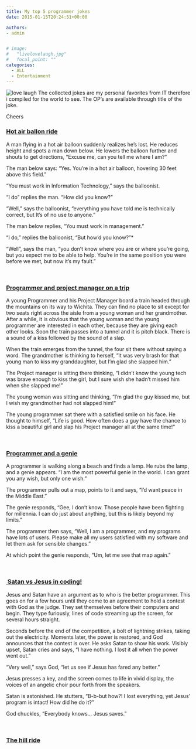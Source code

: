 ```yaml
---
title: My top 5 programmer jokes
date: 2015-01-15T20:24:51+00:00

authors:
- admin


# image: 
#   "livelovelaugh.jpg"
#   focal_point: ""
categories:
  - ALL
  - Entertainment
---
```

![love laugh](posts/livelovelaugh.jpg "")
The collected jokes are my personal favorites from IT therefore i compiled for the world to see. The OP&#8217;s are available through title of the joke.

Cheers

### 

### [**Hot air ballon ride**](http://stackoverflow.com/questions/234075/what-is-your-best-programmer-joke)

A man flying in a hot air balloon suddenly realizes he’s lost. He reduces height and spots a man down below. He lowers the balloon further and shouts to get directions, &#8220;Excuse me, can you tell me where I am?&#8221;

The man below says: &#8220;Yes. You&#8217;re in a hot air balloon, hovering 30 feet above this field.&#8221;

&#8220;You must work in Information Technology,&#8221; says the balloonist.

&#8220;I do&#8221; replies the man. &#8220;How did you know?&#8221;

&#8220;Well,&#8221; says the balloonist, &#8220;everything you have told me is technically correct, but It&#8217;s of no use to anyone.&#8221;

The man below replies, &#8220;You must work in management.&#8221;

&#8220;I do,&#8221; replies the balloonist, &#8220;But how&#8217;d you know?&#8221;*

&#8220;Well&#8221;, says the man, &#8220;you don’t know where you are or where you’re going, but you expect me to be able to help. You’re in the same position you were before we met, but now it’s my fault.&#8221;

&nbsp;

### **[Programmer and project manager on a trip](http://stackoverflow.com/questions/234075/what-is-your-best-programmer-joke)**

A young Programmer and his Project Manager board a train headed through the mountains on its way to Wichita. They can find no place to sit except for two seats right across the aisle from a young woman and her grandmother. After a while, it is obvious that the young woman and the young programmer are interested in each other, because they are giving each other looks. Soon the train passes into a tunnel and it is pitch black. There is a sound of a kiss followed by the sound of a slap.

When the train emerges from the tunnel, the four sit there without saying a word. The grandmother is thinking to herself, “It was very brash for that young man to kiss my granddaughter, but I’m glad she slapped him.”

The Project manager is sitting there thinking, “I didn’t know the young tech was brave enough to kiss the girl, but I sure wish she hadn’t missed him when she slapped me!”

The young woman was sitting and thinking, “I’m glad the guy kissed me, but I wish my grandmother had not slapped him!”

The young programmer sat there with a satisfied smile on his face. He thought to himself, “Life is good. How often does a guy have the chance to kiss a beautiful girl and slap his Project manager all at the same time!”

&nbsp;

### **[Programmer and a genie](http://www.devtopics.com/best-programming-jokes/)**

A programmer is walking along a beach and finds a lamp. He rubs the lamp, and a genie appears. “I am the most powerful genie in the world. I can grant you any wish, but only one wish.”

The programmer pulls out a map, points to it and says, “I’d want peace in the Middle East.”

The genie responds, “Gee, I don’t know. Those people have been fighting for millennia. I can do just about anything, but this is likely beyond my limits.”

The programmer then says, “Well, I am a programmer, and my programs have lots of users. Please make all my users satisfied with my software and let them ask for sensible changes.”

At which point the genie responds, “Um, let me see that map again.”

&nbsp;

### **[ Satan vs Jesus in coding!](http://www.devtopics.com/best-programming-jokes/)**

Jesus and Satan have an argument as to who is the better programmer. This goes on for a few hours until they come to an agreement to hold a contest with God as the judge. They set themselves before their computers and begin. They type furiously, lines of code streaming up the screen, for several hours straight.

Seconds before the end of the competition, a bolt of lightning strikes, taking out the electricity. Moments later, the power is restored, and God announces that the contest is over. He asks Satan to show his work. Visibly upset, Satan cries and says, “I have nothing. I lost it all when the power went out.”

“Very well,” says God, “let us see if Jesus has fared any better.”

Jesus presses a key, and the screen comes to life in vivid display, the voices of an angelic choir pour forth from the speakers.

Satan is astonished. He stutters, “B-b-but how?! I lost everything, yet Jesus’ program is intact! How did he do it?”

God chuckles, “Everybody knows… Jesus saves.”

&nbsp;

### [**The hill ride**](http://www.reddit.com/r/AskReddit/comments/1kvhmz/whats_the_best_programming_joke_that_you_know/)

&nbsp;
